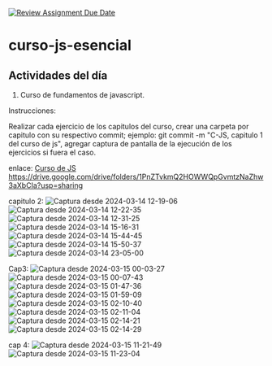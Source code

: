 [![Review Assignment Due Date](https://classroom.github.com/assets/deadline-readme-button-24ddc0f5d75046c5622901739e7c5dd533143b0c8e959d652212380cedb1ea36.svg)](https://classroom.github.com/a/05oMDW3D)
# curso-js-esencial
## Actividades del día

1. Curso de fundamentos de javascript.

Instrucciones:
  
  Realizar cada ejercicio de los capitulos del curso, crear una carpeta por capitulo con su respectivo commit; ejemplo: git commit -m "C-JS, capitulo 1 del curso de js",
  agregar captura de pantalla de la ejecución de los  ejercicios si fuera el caso.

enlace: [Curso de JS]('https://drive.google.com/drive/folders/1PnZTvkmQ2HOWWQpGvmtzNaZhw3aXbCIa?usp=sharing')
https://drive.google.com/drive/folders/1PnZTvkmQ2HOWWQpGvmtzNaZhw3aXbCIa?usp=sharing

capitulo 2:
![Captura desde 2024-03-14 12-19-06](https://github.com/Internship-ciancoders-24-1/curso-de-js-esencial-Abigail-Alvarado/assets/74523252/7d573e41-8dff-48f3-8396-71f4173de34c)
![Captura desde 2024-03-14 12-22-35](https://github.com/Internship-ciancoders-24-1/curso-de-js-esencial-Abigail-Alvarado/assets/74523252/d52b6709-98ad-4bed-b650-542b9650e18e)
![Captura desde 2024-03-14 12-31-25](https://github.com/Internship-ciancoders-24-1/curso-de-js-esencial-Abigail-Alvarado/assets/74523252/9f7883d1-6152-4db1-803a-faa2503fe47c)
![Captura desde 2024-03-14 15-16-31](https://github.com/Internship-ciancoders-24-1/curso-de-js-esencial-Abigail-Alvarado/assets/74523252/6cbb6303-07da-4f6a-858e-b0ab2137ae46)
![Captura desde 2024-03-14 15-44-45](https://github.com/Internship-ciancoders-24-1/curso-de-js-esencial-Abigail-Alvarado/assets/74523252/91fab88a-6c39-4dda-9feb-302be405077d)
![Captura desde 2024-03-14 15-50-37](https://github.com/Internship-ciancoders-24-1/curso-de-js-esencial-Abigail-Alvarado/assets/74523252/6cfc9ec3-ea36-439a-8850-930f72e18553)
![Captura desde 2024-03-14 23-05-00](https://github.com/Internship-ciancoders-24-1/curso-de-js-esencial-Abigail-Alvarado/assets/74523252/61b68be9-d81c-485f-8e89-9a771a8eabdb)


Cap3:
![Captura desde 2024-03-15 00-03-27](https://github.com/Internship-ciancoders-24-1/curso-de-js-esencial-Abigail-Alvarado/assets/74523252/3c1c99b2-24b6-4e12-a52a-86298c3d1c40)
![Captura desde 2024-03-15 00-07-43](https://github.com/Internship-ciancoders-24-1/curso-de-js-esencial-Abigail-Alvarado/assets/74523252/4fe37695-a906-4853-b21d-2cb931582e41)
![Captura desde 2024-03-15 01-47-36](https://github.com/Internship-ciancoders-24-1/curso-de-js-esencial-Abigail-Alvarado/assets/74523252/375ee6b6-01b9-49d9-bd05-87bfffdf4814)
![Captura desde 2024-03-15 01-59-09](https://github.com/Internship-ciancoders-24-1/curso-de-js-esencial-Abigail-Alvarado/assets/74523252/cfcd3cc3-51b2-471e-a54e-6e37b47afd1b)
![Captura desde 2024-03-15 02-10-40](https://github.com/Internship-ciancoders-24-1/curso-de-js-esencial-Abigail-Alvarado/assets/74523252/0900131e-90e8-4cb7-9df7-8d03bd287af9)
![Captura desde 2024-03-15 02-11-04](https://github.com/Internship-ciancoders-24-1/curso-de-js-esencial-Abigail-Alvarado/assets/74523252/95c78497-eae7-4888-923e-6796bbf0e63a)
![Captura desde 2024-03-15 02-14-21](https://github.com/Internship-ciancoders-24-1/curso-de-js-esencial-Abigail-Alvarado/assets/74523252/12a29de2-2366-4a59-9257-c5da6d191cc3)
![Captura desde 2024-03-15 02-14-29](https://github.com/Internship-ciancoders-24-1/curso-de-js-esencial-Abigail-Alvarado/assets/74523252/f5086d65-fa08-4281-9517-fbc015c776f3)

cap 4:
![Captura desde 2024-03-15 11-21-49](https://github.com/Internship-ciancoders-24-1/curso-de-js-esencial-Abigail-Alvarado/assets/74523252/9b2608c9-8d07-4d97-ac60-82d9e9db6206)
![Captura desde 2024-03-15 11-23-04](https://github.com/Internship-ciancoders-24-1/curso-de-js-esencial-Abigail-Alvarado/assets/74523252/1715d53d-cedb-4d24-80f1-58c1b16ac7fe)

